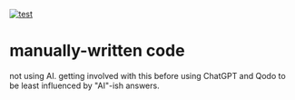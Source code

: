 [![test](https://github.com/thesis-LMS/manual/actions/workflows/test.yaml/badge.svg)](https://github.com/thesis-LMS/manual/actions/workflows/test.yaml)
# manually-written code
not using AI. getting involved with this before using ChatGPT and Qodo to be least influenced by "AI"-ish answers.
